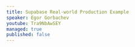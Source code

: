 ```yaml
---
title: Supabase Real-world Production Example
speaker: Egor Gorbachev
youtube: Tra9NbAwSEY
managed: true
published: false
---
```

